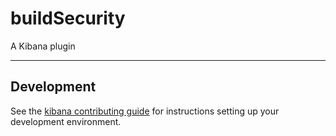 # buildSecurity

A Kibana plugin

---

## Development

See the [kibana contributing guide](https://github.com/elastic/kibana/blob/master/CONTRIBUTING.md) for instructions setting up your development environment.

